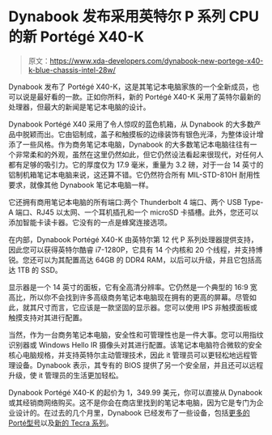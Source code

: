 # Dynabook 发布采用英特尔 P 系列 CPU 的新 Portégé X40-K

> 原文：<https://www.xda-developers.com/dynabook-new-portege-x40-k-blue-chassis-intel-28w/>

Dynabook 发布了 Portégé X40-K，这是其笔记本电脑家族的一个全新成员，也可以说是最好看的一款。正如你所料，新的 Portégé X40-K 采用了英特尔最新的处理器，但最大的新闻是笔记本电脑的设计。

Dynabook Portégé X40 采用了令人惊叹的蓝色机箱，从 Dynabook 的大多数产品中脱颖而出。它由铝制成，盖子和触摸板的边缘装饰有银色光泽，为整体设计增添了一些风格。作为商务笔记本电脑，Dynabook 的大多数笔记本电脑往往有一个非常柔和的外观，虽然在这里仍然如此，但它仍然设法看起来很现代，对任何人都有足够的吸引力。它的厚度仅为 17.9 毫米，重量为 3.2 磅，对于一台 14 英寸的铝制机箱笔记本电脑来说，这还算不错。它仍然符合所有 MIL-STD-810H 耐用性要求，就像其他 Dynabook 笔记本电脑一样。

它还拥有商用笔记本电脑的所有端口:两个 Thunderbolt 4 端口、两个 USB Type-A 端口、RJ45 以太网、一个耳机插孔和一个 microSD 卡插槽。此外，您还可以添加智能卡读卡器。它没有的一点是蜂窝连接选项。

在内部，Dynabook Portégé X40-K 由英特尔第 12 代 P 系列处理器提供支持，因此您可以获得英特尔酷睿 i7-1280P，它具有 14 个内核和 20 个线程，并支持博锐。您还可以为其配置高达 64GB 的 DDR4 RAM，以后可以升级，并且它包括高达 1TB 的 SSD。

显示器是一个 14 英寸的面板，它有全高清分辨率。它仍然是一个典型的 16:9 宽高比，所以你不会找到许多高级商务笔记本电脑现在拥有的更高的屏幕。尽管如此，就其尺寸而言，它应该是一款坚固的显示器。您可以使用 IPS 非触摸面板或触摸支持对其进行配置。

当然，作为一台商务笔记本电脑，安全性和可管理性也是一件大事。您可以用指纹识别器或 Windows Hello IR 摄像头对其进行配置。该笔记本电脑符合微软的安全核心电脑规格，并支持英特尔主动管理技术，因此 it 管理员可以更轻松地远程管理设备。Dynabook 表示，其专有的 BIOS 提供了另一个安全层，并且还可以远程升级，使 it 管理员的生活更加轻松。

Dynabook Portégé X40-K 的起价为 1，349.99 美元，你可以直接从 Dynabook 或其经销商网络购买。这不是你会在商店里找到的笔记本电脑，因为它是专门为企业设计的。在过去的几个月里，Dynabook 已经发布了一些设备，包括[更多的 Porté型号](https://www.xda-developers.com/dynabook-portege-intel-12th-gen/)以及[新的 Tecra 系列](https://www.xda-developers.com/dynabook-tecra-a40-a50-12th-gen-intel/)。